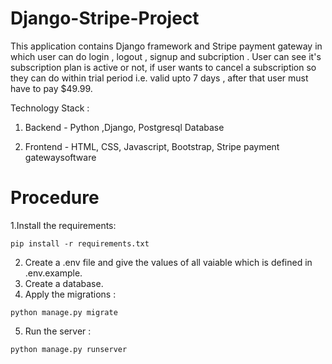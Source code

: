 # Django-Stripe-Project
This application contains Django framework and Stripe payment gateway in which user can do login , logout , signup  and subcription . User can see it's subscription plan is active or not, if user wants to cancel a subscription so they can do within trial period i.e. valid upto 7 days , after that user must have to pay $49.99.

Technology Stack :

1. Backend - Python ,Django, Postgresql Database

2. Frontend - HTML, CSS, Javascript, Bootstrap, Stripe payment gatewaysoftware

# Procedure

1.Install the requirements:

`pip install -r requirements.txt`

2. Create a .env file and give the values of all vaiable which is defined in .env.example.
3. Create a database.
4. Apply the migrations :

`python manage.py migrate`

5. Run the server :

`python manage.py runserver`
